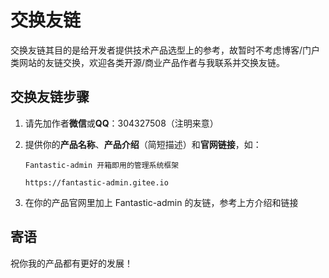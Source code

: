 # 交换友链

交换友链其目的是给开发者提供技术产品选型上的参考，故暂时不考虑博客/门户类网站的友链交换，欢迎各类开源/商业产品作者与我联系并交换友链。

## 交换友链步骤

1. 请先加作者**微信**或**QQ**：304327508（注明来意）
2. 提供你的**产品名称**、**产品介绍**（简短描述）和**官网链接**，如：

    `Fantastic-admin 开箱即用的管理系统框架`

    `https://fantastic-admin.gitee.io`

3. 在你的产品官网里加上 Fantastic-admin 的友链，参考上方介绍和链接

## 寄语

祝你我的产品都有更好的发展！
